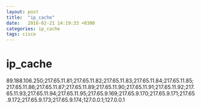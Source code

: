 ```yaml
---
layout: post
title:  "ip_cache"
date:   2016-02-21 14:19:33 +0300
categories: ip_cache
tags: cisco
---
```


# ip_cache
89.188.106.250;217.65.11.81;217.65.11.82;217.65.11.83;217.65.11.84;217.65.11.85;217.65.11.86;217.65.11.87;217.65.11.89;217.65.11.90;217.65.11.91;217.65.11.92;217.65.11.93;217.65.11.94;217.65.11.95;217.65.9.169;217.65.9.170;217.65.9.171;217.65.9.172;217.65.9.173;217.65.9.174;127.0.0.1;127.0.0.1